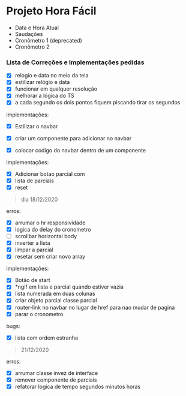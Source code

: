 # Projeto Hora Fácil

- Data e Hora Atual
- Saudações 
- Cronômetro 1 (deprecated)
- Cronômetro 2

### Lista de Correções e Implementações pedidas

- [x] relogio e data no meio da tela
- [x] estilizar relógio e data 
- [x] funcionar em qualquer resolução
- [x] melhorar a lógica do TS
- [x] a cada segundo os dois pontos fiquem piscando tirar os segundos

implementações:
- [x] Estilizar o navbar
- [x] criar um componente para adicionar no navbar
- [x] colocar codigo do navbar dentro de um componente


implementações:
- [x] Adicionar botao parcial com
- [x] lista de parciais 
- [x] reset

> dia 18/12/2020

erros: 
- [x] arrumar o hr responsividade
- [x] logica do delay do cronometro
- [ ] scrollbar horizontal body
- [x] inverter a lista
- [x] limpar a parcial
- [x] resetar sem criar novo array

implementações:
- [x] Botão de start
- [x] *ngif em lista e parcial quando estiver vazia
- [x] lista numerada em duas colunas 
- [x] criar objeto parcial classe parcial
- [x] router-link no navbar no lugar de href para nao mudar de pagina
- [x] parar o cronometro

bugs:
- [x] lista com ordem estranha

> 21/12/2020

erros:
- [x] arrumar classe invez de interface
- [x] remover componente de parciais
- [x] refatorar logica de tempo segundos minutos horas
